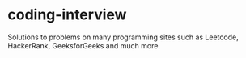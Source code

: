 # coding-interview
Solutions to problems on many programming sites such as Leetcode, HackerRank, GeeksforGeeks and much more.
